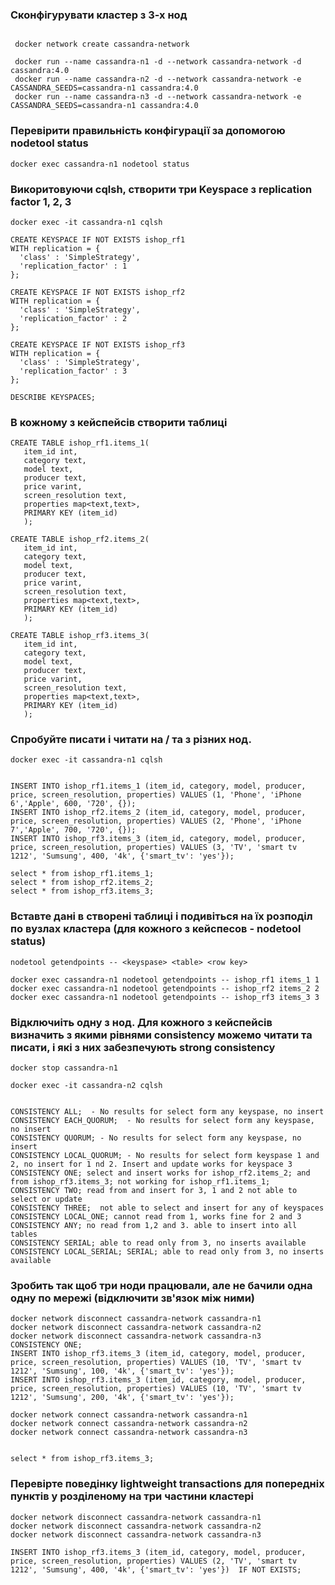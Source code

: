 ### Сконфігурувати кластер з 3-х нод

```shell
 
 docker network create cassandra-network

 docker run --name cassandra-n1 -d --network cassandra-network -d cassandra:4.0
 docker run --name cassandra-n2 -d --network cassandra-network -e CASSANDRA_SEEDS=cassandra-n1 cassandra:4.0
 docker run --name cassandra-n3 -d --network cassandra-network -e CASSANDRA_SEEDS=cassandra-n1 cassandra:4.0
```

### Перевірити правильність конфігурації за допомогою nodetool status

```shell
docker exec cassandra-n1 nodetool status 
```

### Викоритовуючи  cqlsh, створити три Keyspace з replication factor 1, 2, 3

```shell
docker exec -it cassandra-n1 cqlsh

CREATE KEYSPACE IF NOT EXISTS ishop_rf1
WITH replication = {
  'class' : 'SimpleStrategy',
  'replication_factor' : 1
};

CREATE KEYSPACE IF NOT EXISTS ishop_rf2
WITH replication = {
  'class' : 'SimpleStrategy',
  'replication_factor' : 2
};

CREATE KEYSPACE IF NOT EXISTS ishop_rf3
WITH replication = {
  'class' : 'SimpleStrategy',
  'replication_factor' : 3
};

DESCRIBE KEYSPACES;
```

### В кожному з кейспейсів створити таблиці 

```shell
CREATE TABLE ishop_rf1.items_1(
   item_id int,
   category text,
   model text,
   producer text,
   price varint,
   screen_resolution text,
   properties map<text,text>,
   PRIMARY KEY (item_id)
   );

CREATE TABLE ishop_rf2.items_2(
   item_id int,
   category text,
   model text,
   producer text,
   price varint,
   screen_resolution text,
   properties map<text,text>,
   PRIMARY KEY (item_id)
   );

CREATE TABLE ishop_rf3.items_3(
   item_id int,
   category text,
   model text,
   producer text,
   price varint,
   screen_resolution text,
   properties map<text,text>,
   PRIMARY KEY (item_id)
   );

```

### Спробуйте писати і читати на / та з різних нод.
```shell
docker exec -it cassandra-n1 cqlsh
 
 
INSERT INTO ishop_rf1.items_1 (item_id, category, model, producer, price, screen_resolution, properties) VALUES (1, 'Phone', 'iPhone 6','Apple', 600, '720', {});
INSERT INTO ishop_rf2.items_2 (item_id, category, model, producer, price, screen_resolution, properties) VALUES (2, 'Phone', 'iPhone 7','Apple', 700, '720', {});
INSERT INTO ishop_rf3.items_3 (item_id, category, model, producer, price, screen_resolution, properties) VALUES (3, 'TV', 'smart tv 1212', 'Sumsung', 400, '4k', {'smart_tv': 'yes'});

select * from ishop_rf1.items_1;
select * from ishop_rf2.items_2;
select * from ishop_rf3.items_3;
```

### Вставте дані в створені таблиці і подивіться на їх розподіл по вузлах кластера (для кожного з кейспесов - nodetool status)


```shell
nodetool getendpoints -- <keyspase> <table> <row key>

docker exec cassandra-n1 nodetool getendpoints -- ishop_rf1 items_1 1
docker exec cassandra-n1 nodetool getendpoints -- ishop_rf2 items_2 2
docker exec cassandra-n1 nodetool getendpoints -- ishop_rf3 items_3 3
```

### Відключиіть одну з нод. Для кожного з кейспейсів визначить з якими рівнями consistency можемо читати та писати, і які з них забезпечують strong consistency 

```shell
docker stop cassandra-n1

docker exec -it cassandra-n2 cqlsh


CONSISTENCY ALL;  - No results for select form any keyspase, no insert
CONSISTENCY EACH_QUORUM;  - No results for select form any keyspase, no insert
CONSISTENCY QUORUM; - No results for select form any keyspase, no insert
CONSISTENCY LOCAL_QUORUM; - No results for select form keyspase 1 and 2, no insert for 1 nd 2. Insert and update works for keyspace 3
CONSISTENCY ONE; select and insert works for ishop_rf2.items_2; and from ishop_rf3.items_3; not working for ishop_rf1.items_1;
CONSISTENCY TWO; read from and insert for 3, 1 and 2 not able to select or update
CONSISTENCY THREE;  not able to select and insert for any of keyspaces
CONSISTENCY LOCAL_ONE; cannot read from 1, works fine for 2 and 3
CONSISTENCY ANY; no read from 1,2 and 3. able to insert into all tables
CONSISTENCY SERIAL; able to read only from 3, no inserts available
CONSISTENCY LOCAL_SERIAL; SERIAL; able to read only from 3, no inserts available
```

### Зробить так щоб три ноди працювали, але не бачили одна одну по мережі (відключити зв'язок між ними)

```shell
docker network disconnect cassandra-network cassandra-n1 
docker network disconnect cassandra-network cassandra-n2 
docker network disconnect cassandra-network cassandra-n3 
CONSISTENCY ONE; 
INSERT INTO ishop_rf3.items_3 (item_id, category, model, producer, price, screen_resolution, properties) VALUES (10, 'TV', 'smart tv 1212', 'Sumsung', 100, '4k', {'smart_tv': 'yes'});
INSERT INTO ishop_rf3.items_3 (item_id, category, model, producer, price, screen_resolution, properties) VALUES (10, 'TV', 'smart tv 1212', 'Sumsung', 200, '4k', {'smart_tv': 'yes'});

docker network connect cassandra-network cassandra-n1 
docker network connect cassandra-network cassandra-n2 
docker network connect cassandra-network cassandra-n3 


select * from ishop_rf3.items_3;

```

### Перевірте поведінку lightweight transactions для попередніх пунктів у розділеному на три частини кластері 

```shell
docker network disconnect cassandra-network cassandra-n1 
docker network disconnect cassandra-network cassandra-n2 
docker network disconnect cassandra-network cassandra-n3 

INSERT INTO ishop_rf3.items_3 (item_id, category, model, producer, price, screen_resolution, properties) VALUES (2, 'TV', 'smart tv 1212', 'Sumsung', 400, '4k', {'smart_tv': 'yes'})  IF NOT EXISTS;
```
